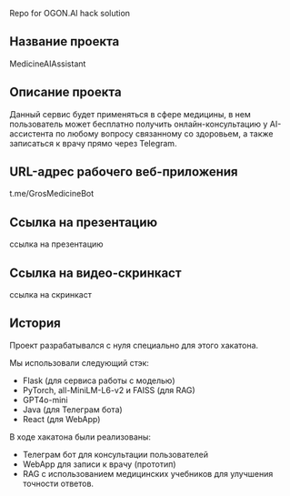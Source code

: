 Repo for OGON.AI hack solution

## Название проекта
MedicineAIAssistant

## Описание проекта
Данный сервис будет применяться в сфере медицины, в нем пользователь может бесплатно получить онлайн-консультацию у AI-ассистента по любому вопросу связанному со здоровьем, а также записаться к врачу прямо через Telegram.

## URL-адрес рабочего веб-приложения
t.me/GrosMedicineBot

## Ссылка на презентацию
ссылка на презентацию

## Ссылка на видео-скринкаст
ссылка на скринкаст

## История

Проект разрабатывался с нуля специально для этого хакатона.

Мы использовали следующий стэк:
- Flask (для сервиса работы с моделью)
- PyTorch, all-MiniLM-L6-v2 и FAISS (для RAG)
- GPT4o-mini
- Java (для Телеграм бота)
- React (для WebApp)

В ходе хакатона были реализованы:
- Телеграм бот для консультации пользователей
- WebApp для записи к врачу (прототип)
- RAG с использованием медицинских учебников для улучшения точности ответов.
